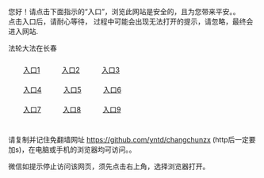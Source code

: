 您好！请点击下面指示的“入口”，浏览此网站是安全的，且为您带来平安。。 <br/>
点击入口后，请耐心等待， 过程中可能会出现无法打开的提示，请忽略，最终会进入网站. </br>

法轮大法在长春<br/>
<div style="padding:10px"><a style="margin:20px" target="_blank" href="https://delplp1sj8d4y.cloudfront.net/2Qpsp?awewzgjj" id="ccLink1" rel="nofollow">入口1</a> <a target="_blank" style="margin:20px" href="https://d17p6k86jdeqkb.cloudfront.net/2Qpsp?anblw" id="ccLink2" rel="nofollow">入口2</a> <a style="margin:20px" target="_blank" href="https://d2i35ctp4tiz7c.cloudfront.net/2Qpsp?hecyvsgh" id="ccLink3" rel="nofollow">入口3</a></div>

<div style="padding:10px" ><a style="margin:20px" target="_blank" href="https://delplp1sj8d4y.cloudfront.net/2Qpsp?awewzgjj" id="ccLink4" rel="nofollow">入口4</a> <a style="margin:20px" href="https://d17p6k86jdeqkb.cloudfront.net/2Qpsp?anblw" target="_blank" id="ccLink5" rel="nofollow">入口5</a> <a style="margin:20px" href="https://d2i35ctp4tiz7c.cloudfront.net/2Qpsp?hecyvsgh" target="_blank" id="ccLink6" rel="nofollow">入口6</a></div>

<div style="padding:10px"><a style="margin:20px" target="_blank" href="https://delplp1sj8d4y.cloudfront.net/2Qpsp?awewzgjj" id="ccLink7" rel="nofollow">入口7</a> <a style="margin:20px" href="https://d17p6k86jdeqkb.cloudfront.net/2Qpsp?anblw" target="_blank" id="ccLink8" rel="nofollow">入口8</a> <a style="margin:20px" target="_blank" href="https://d2i35ctp4tiz7c.cloudfront.net/2Qpsp?hecyvsgh" id="ccLink9" rel="nofollow">入口9</a></div>

<br/>



请复制并记住免翻墙网址 https://github.com/yntd/changchunzx (http后一定要加s)，在电脑或手机的浏览器均可访问。。<br/>

微信如提示停止访问该网页，须先点击右上角，选择浏览器打开。
